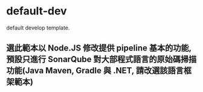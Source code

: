 # default-dev
default develop template.

## 選此範本以 Node.JS 修改提供 pipeline 基本的功能, 預設只進行 SonarQube 對大部程式語言的原始碼掃描功能(Java Maven, Gradle 與 .NET, 請改選該語言框架範本)
